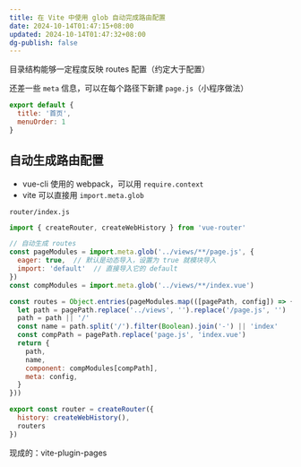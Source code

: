 ```yaml
---
title: 在 Vite 中使用 glob 自动完成路由配置
date: 2024-10-14T01:47:15+08:00
updated: 2024-10-14T01:47:32+08:00
dg-publish: false
---
```


目录结构能够一定程度反映 routes 配置（约定大于配置）

还差一些 `meta` 信息，可以在每个路径下新建 `page.js`（小程序做法）

```js
export default {
  title: '首页',
  menuOrder: 1
}
```

## 自动生成路由配置

- vue-cli 使用的 webpack，可以用 `require.context`
- vite 可以直接用 `import.meta.glob`

`router/index.js`

```js
import { createRouter, createWebHistory } from 'vue-router'

// 自动生成 routes
const pageModules = import.meta.glob('../views/**/page.js', {
  eager: true,  // 默认是动态导入，设置为 true 就模块导入
  import: 'default'  // 直接导入它的 default
})
const compModules = import.meta.glob('../views/**/index.vue')

const routes = Object.entries(pageModules.map(([pagePath, config]) => {
  let path = pagePath.replace('../views', '').replace('/page.js', '')
  path = path || '/'
  const name = path.split('/').filter(Boolean).join('-') || 'index'
  const compPath = pagePath.replace('page.js', 'index.vue')
  return {
    path,
    name,
    component: compModules[compPath],
    meta: config,
  }
}))

export const router = createRouter({
  history: createWebHistory(),
  routers
})
```

现成的：vite-plugin-pages
